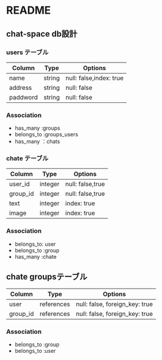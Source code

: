 # README
## chat-space db設計

### users テーブル
|Column|Type|Options|
|------|----|-------|
|name|string|null: false,index: true|
|address|string|null: false|
|paddword|string|null: false|

### Association
- has_many :groups
- belongs_to :groups_users
- has_many ：chats

### chate テーブル
|Column|Type|Options|
|------|----|-------|
|user_id|integer|null: false,true|
|group_id|integer|null: false,true|
|text|integer|index: true|
|image|integer|index: true|

### Association
- belongs_to: user
- belongs_to :group
- has_many :chate

## chate groupsテーブル
|Column|Type|Options|
|------|----|-------|
|user|references|null: false, foreign_key: true|
|group_id|references|null: false, foreign_key: true|

### Association
- belongs_to :group
- belongs_to :user
